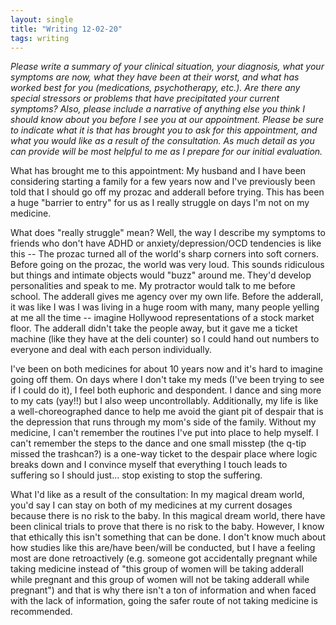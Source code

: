 ```yaml
---
layout: single
title: "Writing 12-02-20"
tags: writing
---
```


*Please write a summary of your clinical situation, your diagnosis, what your symptoms are now, what they have been at their worst, and what has worked best for you (medications, psychotherapy, etc.). Are there any special stressors or problems that have precipitated your current symptoms? Also, please include a narrative of anything else you think I should know about you before I see you at our appointment. Please be sure to indicate what it is that has brought you to ask for this appointment, and what you would like as a result of the consultation. As much detail as you can provide will be most helpful to me as I prepare for our initial evaluation.*

What has brought me to this appointment: My husband and I have been considering starting a family for a few years now and I've previously been told that I should go off my prozac and adderall before trying. This has been a huge "barrier to entry" for us as I really struggle on days I'm not on my medicine. 

What does "really struggle" mean? Well, the way I describe my symptoms to friends who don't have ADHD or anxiety/depression/OCD tendencies is like this -- The prozac turned all of the world's sharp corners into soft corners. Before going on the prozac, the world was very loud. This sounds ridiculous but things and intimate objects would "buzz" around me. They'd develop personalities and speak to me. My protractor would talk to me before school. The adderall gives me agency over my own life. Before the adderall, it was like I was I was living in a huge room with many, many people yelling at me all the time -- imagine Hollywood representations of a stock market floor. The adderall didn't take the people away, but it gave me a ticket machine (like they have at the deli counter) so I could hand out numbers to everyone and deal with each person individually. 

I've been on both medicines for about 10 years now and it's hard to imagine going off them. On days where I don't take my meds (I've been trying to see if I could do it), I feel both euphoric and despondent. I dance and sing more to my cats (yay!!) but I also weep uncontrollably. Additionally, my life is like a well-choreographed dance to help me avoid the giant pit of despair that is the depression that runs through my mom's side of the family. Without my medicine, I can't remember the routines I've put into place to help myself. I can't remember the steps to the dance and one small misstep (the q-tip missed the trashcan?) is a one-way ticket to the despair place where logic breaks down and I convince myself that everything I touch leads to suffering so I should just... stop existing to stop the suffering. 

What I'd like as a result of the consultation: In my magical dream world, you'd say I can stay on both of my medicines at my current dosages because there is no risk to the baby. In this magical dream world, there have been clinical trials to prove that there is no risk to the baby. However, I know that ethically this isn't something that can be done. I don't know much about how studies like this are/have been/will be conducted, but I have a feeling most are done retroactively (e.g. someone got accidentally pregnant while taking medicine instead of "this group of women will be taking adderall while pregnant and this group of women will not be taking adderall while pregnant") and that is why there isn't a ton of information and when faced with the lack of information, going the safer route of not taking medicine is recommended. 